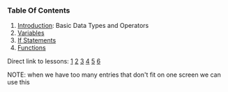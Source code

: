 ### Table Of Contents

1. [Introduction](#lesson1): Basic Data Types and Operators
1. [Variables](#lesson2:variables)
1. [If Statements](#lesson4:if)
1. [Functions](#lesson5:functions)

Direct link to lessons: [1](#lesson1) [2](#lesson2) [3](#lesson3) [4](#lesson4) [5](#lesson5) [6](#lesson6)


NOTE: when we have too many entries that don't fit on one screen
we can use this <!-- .slide: style="font-size:80%" -->

